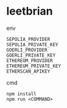 # leetbrian

env

```
SEPOLIA_PROVIDER
SEPOLIA_PRIVATE_KEY
GOERLI_PROVIDER
GOERLI_PRIVATE_KEY
ETHEREUM_PROVIDER
ETHEREUM_PRIVATE_KEY
ETHERSCAN_APIKEY
```

cmd

```
npm install
npm run <COMMAND>
```

